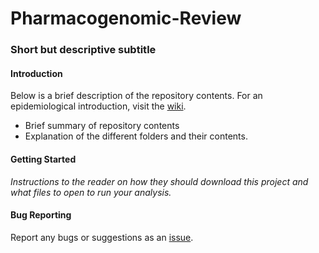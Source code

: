 # Pharmacogenomic-Review
### Short but descriptive subtitle

#### Introduction

Below is a brief description of the repository contents. For an epidemiological introduction, visit the [wiki](https://github.com/jjoseph21/Pharmacogenomic-Review/wiki).

* Brief summary of repository contents
* Explanation of the different folders and their contents.


#### Getting Started

*Instructions to the reader on how they should download this project and what files to open to run your analysis.*

#### Bug Reporting

Report any bugs or suggestions as an [issue](https://github.com/jjoseph21/Pharmacogenomic-Review/issues).